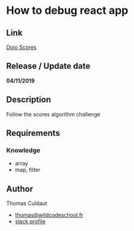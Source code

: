# How to debug react app

## Link
[Dojo Scores](https://github.com/WildCodeSchool/dojo-js-scores)

## Release / Update date
**04/11/2019**

## Description
Follow the scores algorithm challenge

## Requirements
### Knowledge
- array
- map, filter

## Author

Thomas Culdaut
- thomas@wildcodeschool.fr
- [slack profile](https://app.slack.com/client/T6SG2QGG2/GHKBBK161/user_profile/U96SV3Q1W)